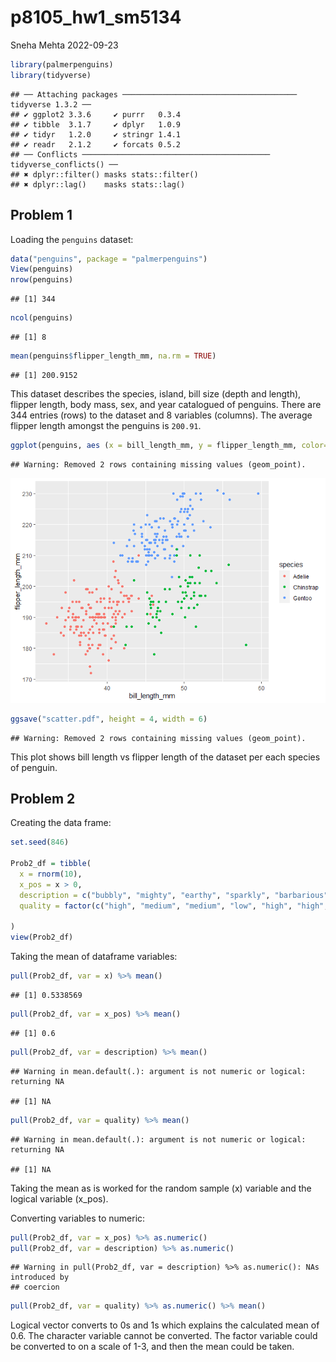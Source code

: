 p8105_hw1_sm5134
================
Sneha Mehta
2022-09-23

``` r
library(palmerpenguins)
library(tidyverse)
```

    ## ── Attaching packages ─────────────────────────────────────── tidyverse 1.3.2 ──
    ## ✔ ggplot2 3.3.6     ✔ purrr   0.3.4
    ## ✔ tibble  3.1.7     ✔ dplyr   1.0.9
    ## ✔ tidyr   1.2.0     ✔ stringr 1.4.1
    ## ✔ readr   2.1.2     ✔ forcats 0.5.2
    ## ── Conflicts ────────────────────────────────────────── tidyverse_conflicts() ──
    ## ✖ dplyr::filter() masks stats::filter()
    ## ✖ dplyr::lag()    masks stats::lag()

## Problem 1

Loading the `penguins` dataset:

``` r
data("penguins", package = "palmerpenguins")
View(penguins)
nrow(penguins)
```

    ## [1] 344

``` r
ncol(penguins)
```

    ## [1] 8

``` r
mean(penguins$flipper_length_mm, na.rm = TRUE)
```

    ## [1] 200.9152

This dataset describes the species, island, bill size (depth and
length), flipper length, body mass, sex, and year catalogued of
penguins. There are 344 entries (rows) to the dataset and 8 variables
(columns). The average flipper length amongst the penguins is `200.91`.

``` r
ggplot(penguins, aes (x = bill_length_mm, y = flipper_length_mm, color=species)) + geom_point()
```

    ## Warning: Removed 2 rows containing missing values (geom_point).

![](p8105_hw1_sm5134_files/figure-gfm/plot-1.png)<!-- -->

``` r
ggsave("scatter.pdf", height = 4, width = 6)
```

    ## Warning: Removed 2 rows containing missing values (geom_point).

This plot shows bill length vs flipper length of the dataset per each
species of penguin.

## Problem 2

Creating the data frame:

``` r
set.seed(846)

Prob2_df = tibble(
  x = rnorm(10),
  x_pos = x > 0,
  description = c("bubbly", "mighty", "earthy", "sparkly", "barbarious", "sordid", "misty", "oceanic", "muddled", "enchanted"), 
  quality = factor(c("high", "medium", "medium", "low", "high", "high", "low", "medium", "low", "low"))
  
)
view(Prob2_df)
```

Taking the mean of dataframe variables:

``` r
pull(Prob2_df, var = x) %>% mean()
```

    ## [1] 0.5338569

``` r
pull(Prob2_df, var = x_pos) %>% mean()
```

    ## [1] 0.6

``` r
pull(Prob2_df, var = description) %>% mean()
```

    ## Warning in mean.default(.): argument is not numeric or logical: returning NA

    ## [1] NA

``` r
pull(Prob2_df, var = quality) %>% mean()
```

    ## Warning in mean.default(.): argument is not numeric or logical: returning NA

    ## [1] NA

Taking the mean as is worked for the random sample (x) variable and the
logical variable (x_pos).

Converting variables to numeric:

``` r
pull(Prob2_df, var = x_pos) %>% as.numeric()
pull(Prob2_df, var = description) %>% as.numeric()
```

    ## Warning in pull(Prob2_df, var = description) %>% as.numeric(): NAs introduced by
    ## coercion

``` r
pull(Prob2_df, var = quality) %>% as.numeric() %>% mean()
```

Logical vector converts to 0s and 1s which explains the calculated mean
of 0.6. The character variable cannot be converted. The factor variable
could be converted to on a scale of 1-3, and then the mean could be
taken.
